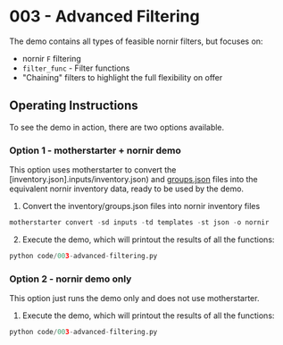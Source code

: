# 003 - Advanced Filtering

The demo contains all types of feasible nornir filters, but focuses on:

-  nornir `F` filtering
- `filter_func` - Filter functions
- "Chaining" filters to highlight the full flexibility on offer
## Operating Instructions

To see the demo in action, there are two options available.

### Option 1 - motherstarter + nornir demo

This option uses motherstarter to convert the [inventory.json].inputs/inventory.json) and [groups.json](inputs/groups.json) files into the equivalent nornir inventory data, ready to be used by the demo.

1) Convert the inventory/groups.json files into nornir inventory files

```python
motherstarter convert -sd inputs -td templates -st json -o nornir
```

2) Execute the demo, which will printout the results of all the functions:

```python
python code/003-advanced-filtering.py
```

### Option 2 - nornir demo only

This option just runs the demo only and does not use motherstarter.

1) Execute the demo, which will printout the results of all the functions:

```python
python code/003-advanced-filtering.py
```
